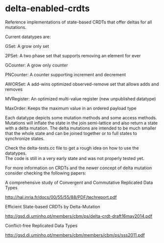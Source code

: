 delta-enabled-crdts
===================

Reference implementations of state-based CRDTs that offer deltas for all mutations.

Current datatypes are:

GSet: A grow only set 

2PSet: A two phase set that supports removing an element for ever

GCounter: A grow only counter

PNCounter: A counter supporting increment and decrement

AWORSet: A add-wins optimized observed-remove set that allows adds and removes

MVRegister: An optimized multi-value register (new unpublished datatype)

MaxOrder: Keeps the maximum value in an ordered payload type

Each datatype depicts some mutation methods and some access methods. Mutations will inflate the state in the join semi-lattice and also return a state with a delta mutation. The delta mutations are intended to be much smaller that the whole state and can be joined together or to full states to synchronize states.  

Check the delta-tests.cc file to get a rough idea on how to use the datatypes.  
The code is still in a very early state and was not properly tested yet. 

For more information on CRDTs and the newer concept of delta mutation consider checking the following papers:

A comprehensive study of Convergent and Commutative Replicated Data Types

http://hal.inria.fr/docs/00/55/55/88/PDF/techreport.pdf

Efficient State-based CRDTs by Delta-Mutation

http://gsd.di.uminho.pt/members/cbm/ps/delta-crdt-draft16may2014.pdf

Conflict-free Replicated Data Types

http://gsd.di.uminho.pt/members/cbm/members/cbm/ps/sss2011.pdf


